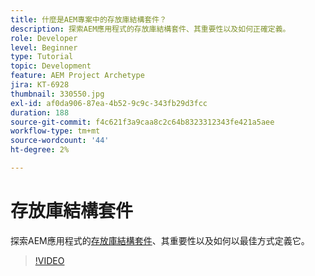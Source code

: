 ```yaml
---
title: 什麼是AEM專案中的存放庫結構套件？
description: 探索AEM應用程式的存放庫結構套件、其重要性以及如何正確定義。
role: Developer
level: Beginner
type: Tutorial
topic: Development
feature: AEM Project Archetype
jira: KT-6928
thumbnail: 330550.jpg
exl-id: af0da906-87ea-4b52-9c9c-343fb29d3fcc
duration: 188
source-git-commit: f4c621f3a9caa8c2c64b8323312343fe421a5aee
workflow-type: tm+mt
source-wordcount: '44'
ht-degree: 2%

---
```


# 存放庫結構套件

探索AEM應用程式的[存放庫結構套件](https://experienceleague.adobe.com/docs/experience-manager-cloud-service/implementing/developing/repository-structure-package.html?lang=zh-Hant)、其重要性以及如何以最佳方式定義它。

>[!VIDEO](https://video.tv.adobe.com/v/330550?quality=12&learn=on)
